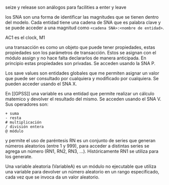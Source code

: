 seize y release son análogos para facilities a enter y leave

los SNA son una forma de identificar las magnitudes que se tienen dentro del modelo. Cada entidad tiene una cadena de SNA que es palabra clave y se puede acceder a una magnitud como ``<cadena SNA>:<nombre de entidad>``. 

AC1 es el clock, M1

una transacción es como un objeto que puede tener propiedades, estas propiedades son los parámetros de transacción. Estos se asignan con el módulo assign y no hace falta declararlos de manera anticipada. En principio estas propiedades son privadas. Se acceden usando la SNA P.

Los save values son entidades globales que me permiten asignar un valor que puede ser consultado por cualquiera y modificado por cualquiera. Se pueden acceder usando el SNA X. 

En [[GPSS]] una variable es una entidad que permite realizar un cálculo matemico y devolver el resultado del mismo. Se acceden usando el SNA V. Sus operadores son:
```
+ suma
- resta
# multiplicación
/ división entera
@ módulo
```
y permite el uso de paréntesis
RN es un conjunto de series que generan números aleatorios (entre 1 y 999), para acceder a distintas series se agrega un número (RN1, RN2, RN3, ...). Históricamente RN1 se utiliza para los generate.

Una variable aleatoria (VariableA) es un módulo no ejecutable que utiliza una variable para devolver un número aleatorio en un rango especificado, cada vez que se invoca da un valor aleatorio.

